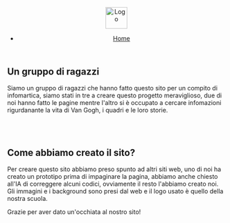 <!DOCTYPE html>
<html lang="it">
<head>
    <meta charset="UTF-8">
    <meta name="viewport" content="width=device-width, initial-scale=1.0">
    <title>CHI SIAMO?</title>
    <link rel="stylesheet" href="ChiStyles.css">
</head>
<body>

 <header>
        <div class="logo">
            <img src="Logo.png" alt="Logo" width="50" height="50">
        </div>
        <nav>
            <ul>
                <li><a href="Pagina iniziale.html" class="menu-link">Home</a></li>
</header>
<section>
    <h2>Un gruppo di ragazzi</h2>
    <p>Siamo un gruppo di ragazzi che hanno fatto questo sito per un compito di infomartica, siamo stati in tre a creare questo progetto meraviglioso, due di noi hanno fatto le pagine mentre l'altro si è occupato a cercare infomazioni rigurdanante la vita di Van Gogh, i quadri e le loro storie.</p>
 <br>


</br>
<h2>Come abbiamo creato il sito?</h2>
<p>Per creare questo sito abbiamo preso spunto ad altri siti web, uno di noi ha creato un prototipo prima di impaginare la pagina, abbiamo anche chiesto all'IA di correggere alcuni codici, ovviamente il resto l'abbiamo creato noi. Gli immagini e i background sono presi dal web e il logo usato è quello della nostra scuola. </p>
</section>

<div class="footer">
    Grazie per aver dato un'occhiata al nostro sito!
</div>

</body>
</html>
